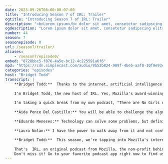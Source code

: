 ```yaml
---
date: 2023-09-26T06:00:00-07:00
title: "Introducing Season 7 of IRL: Trailer"
ogtitle: "Introducing Season 7 of IRL: Trailer"
description: "<b>Lorem ipsum</b> dolor sit amet, consetetur sadipscing elitr, sed diam nonumy eirmod tempor invidunt ut labore et dolore magna aliquyam erat, sed diam voluptua."
ogdescription: "Lorem ipsum dolor sit amet, consetetur sadipscing elitr, sed diam nonumy eirmod tempor invidunt ut labore et dolore magna aliquyam erat, sed diam voluptua."
number: 44
season: 7
seasonepisode: 0
url: /season7/trailer/
aliases:
    - /season7/episode0/
embed: "8728bbc5-f876-4a5e-bc12-4c225591a6f6"
mp3: "https://cdn.simplecast.com/audio/9b52b824-909f-4be5-aaf0-10f9e93c7818/episodes/8728bbc5-f876-4a5e-bc12-4c225591a6f6/audio/9e3b3a8c-77b1-4353-88c9-395dc6c8d7f7/default_tc.mp3"
categories: "episodes"
host: "Bridget Todd"
transcript: |
    **Bridget Todd:**  Thanks to the internet, artificial intelligence is everywhere now. Algorithms are making more of the decisions that shape our lives.  So let me ask you a question: who should have the power over AI?
    
    I'm Bridget Todd, the new host of IRL. Yes, Mozilla's award-winning podcast is back.
    
    I'm taking a quick break from my own podcast, "There are No Girls on the Internet", to be your host this season. We'll be talking about healthcare. Gig work, social media and even killer robots. You'll meet AI builders around the world, who make AI more trustworthy: in real life.
    
    **Aida Ponce Del Castillo:** You will be able to challenge the algorithm.
    
    **Eduardo Meneses:** Technology can solve some problems, but definitely technology can be part of the problem.
    
    **Laura Nolan:** I have the power to walk away from it and not contribute to it. And I have the power to try and change law.
    
    **Bridget Todd:**  This season, we're tapping into Mozilla's internet health report to learn who should have power over AI.
    
    That's  IRL, an original podcast from Mozilla, the non-profit behind Firefox.
    Don't miss it! Go to your favorite podcast app right now to find us.
---
```

